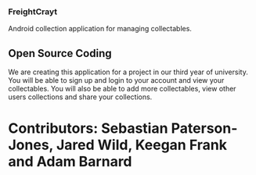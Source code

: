 ### FreightCrayt
Android collection application for managing collectables.

## Open Source Coding
We are creating this application for a project in our third year of university.
You will be able to sign up and login to your account and view your collectables.
You will also be able to add more collectables, view other users collections and share your collections.

# Contributors: Sebastian Paterson-Jones, Jared Wild, Keegan Frank and Adam Barnard